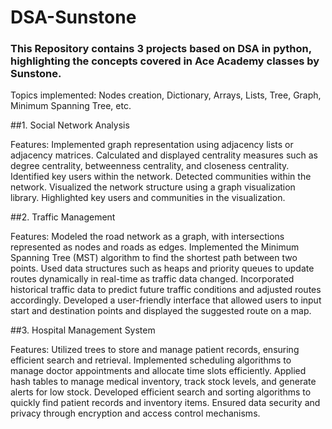 # DSA-Sunstone
### This Repository contains 3 projects based on DSA in python, highlighting the concepts covered in Ace Academy classes by Sunstone.

Topics implemented: 
Nodes creation, Dictionary, Arrays, Lists, Tree, Graph, Minimum Spanning Tree, etc. 


##1. Social Network Analysis

Features: 
Implemented graph representation using adjacency lists or adjacency matrices.
Calculated and displayed centrality measures such as degree centrality, betweenness centrality, and closeness centrality.
Identified key users within the network.
Detected communities within the network.
Visualized the network structure using a graph visualization library.
Highlighted key users and communities in the visualization.

##2. Traffic Management

Features: 
Modeled the road network as a graph, with intersections represented as nodes and roads as edges.
Implemented the Minimum Spanning Tree (MST) algorithm to find the shortest path between two points.
Used data structures such as heaps and priority queues to update routes dynamically in real-time as traffic data changed.
Incorporated historical traffic data to predict future traffic conditions and adjusted routes accordingly.
Developed a user-friendly interface that allowed users to input start and destination points and displayed the suggested route on a map.


##3. Hospital Management System

Features:
Utilized trees to store and manage patient records, ensuring efficient search and retrieval.
Implemented scheduling algorithms to manage doctor appointments and allocate time slots efficiently.
Applied hash tables to manage medical inventory, track stock levels, and generate alerts for low stock.
Developed efficient search and sorting algorithms to quickly find patient records and inventory items.
Ensured data security and privacy through encryption and access control mechanisms.

